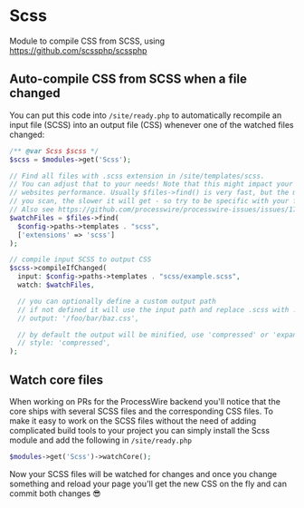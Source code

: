 # Scss

Module to compile CSS from SCSS, using https://github.com/scssphp/scssphp

## Auto-compile CSS from SCSS when a file changed

You can put this code into `/site/ready.php` to automatically recompile an input file (SCSS) into an output file (CSS) whenever one of the watched files changed:

```php
/** @var Scss $scss */
$scss = $modules->get('Scss');

// Find all files with .scss extension in /site/templates/scss.
// You can adjust that to your needs! Note that this might impact your
// websites performance. Usually $files->find() is very fast, but the more files
// you scan, the slower it will get - so try to be specific with your find().
// Also see https://github.com/processwire/processwire-issues/issues/1791
$watchFiles = $files->find(
  $config->paths->templates . "scss",
  ['extensions' => 'scss']
);

// compile input SCSS to output CSS
$scss->compileIfChanged(
  input: $config->paths->templates . "scss/example.scss",
  watch: $watchFiles,

  // you can optionally define a custom output path
  // if not defined it will use the input path and replace .scss with .css
  // output: '/foo/bar/baz.css',

  // by default the output will be minified, use 'compressed' or 'expanded'
  // style: 'compressed',
);
```

## Watch core files

When working on PRs for the ProcessWire backend you'll notice that the core ships with several SCSS files and the corresponding CSS files. To make it easy to work on the SCSS files without the need of adding complicated build tools to your project you can simply install the Scss module and add the following in `/site/ready.php`

```php
$modules->get('Scss')->watchCore();
```

Now your SCSS files will be watched for changes and once you change something and reload your page you'll get the new CSS on the fly and can commit both changes 😎

